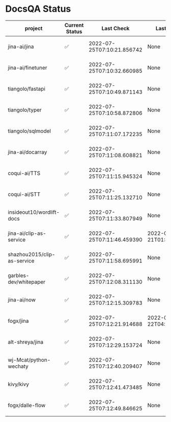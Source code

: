 # DocsQA Status

|          project          |Current Status|        Last Check        |      Last Downtime       |                      % Uptime                       |
|---------------------------|--------------|--------------------------|--------------------------|-----------------------------------------------------|
|jina-ai/jina               |✅            |2022-07-25T07:10:21.856742|None                      |100.0 (since 2022-07-20 17:11:38.421227)             |
|jina-ai/finetuner          |✅            |2022-07-25T07:10:32.660985|None                      |100.0 (since 2022-07-20 17:11:38.421227)             |
|tiangolo/fastapi           |✅            |2022-07-25T07:10:49.871143|None                      |100.0 (since 2022-07-20 17:11:38.421227)             |
|tiangolo/typer             |✅            |2022-07-25T07:10:58.872806|None                      |100.0 (since 2022-07-20 17:11:38.421227)             |
|tiangolo/sqlmodel          |✅            |2022-07-25T07:11:07.172235|None                      |100.0 (since 2022-07-20 17:11:38.421227)             |
|jina-ai/docarray           |✅            |2022-07-25T07:11:08.608821|None                      |100.0 (since 2022-07-20 17:11:38.421227)             |
|coqui-ai/TTS               |✅            |2022-07-25T07:11:15.945324|None                      |100.0 (since 2022-07-20 17:11:38.421227)             |
|coqui-ai/STT               |✅            |2022-07-25T07:11:25.132710|None                      |100.0 (since 2022-07-20 17:11:38.421227)             |
|insideout10/wordlift-docs  |✅            |2022-07-25T07:11:33.807949|None                      |100.0 (since 2022-07-20 17:11:38.421227)             |
|jina-ai/clip-as-service    |✅            |2022-07-25T07:11:46.459390|2022-07-21T01:43:26.228623|39.081098238374864 (since 2022-07-20 17:11:38.421227)|
|shazhou2015/clip-as-service|✅            |2022-07-25T07:11:58.695991|None                      |100.0 (since 2022-07-20 17:11:38.421227)             |
|garbles-dev/whitepaper     |✅            |2022-07-25T07:12:08.311130|None                      |100.0 (since 2022-07-22 05:15:25.212266)             |
|jina-ai/now                |✅            |2022-07-25T07:12:15.309783|None                      |100.0 (since 2022-07-20 17:11:38.421227)             |
|fogx/jina                  |✅            |2022-07-25T07:12:21.914688|2022-07-22T04:27:22.362299|94.76438752651508 (since 2022-07-20 17:11:38.421227) |
|alt-shreya/jina            |✅            |2022-07-25T07:12:29.153724|None                      |100.0 (since 2022-07-20 17:11:38.421227)             |
|wj-Mcat/python-wechaty     |✅            |2022-07-25T07:12:40.209407|None                      |100.0 (since 2022-07-20 17:11:38.421227)             |
|kivy/kivy                  |✅            |2022-07-25T07:12:41.473485|None                      |100.0 (since 2022-07-20 17:11:38.421227)             |
|fogx/dalle-flow            |✅            |2022-07-25T07:12:49.846625|None                      |100.0 (since 2022-07-20 17:11:38.421227)             |
